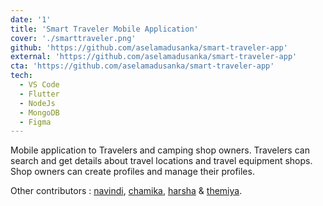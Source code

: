 ```yaml
---
date: '1'
title: 'Smart Traveler Mobile Application'
cover: './smarttraveler.png'
github: 'https://github.com/aselamadusanka/smart-traveler-app'
external: 'https://github.com/aselamadusanka/smart-traveler-app'
cta: 'https://github.com/aselamadusanka/smart-traveler-app'
tech:
  - VS Code
  - Flutter
  - NodeJs
  - MongoDB
  - Figma
---
```


Mobile application to Travelers and camping shop owners. Travelers can search and get details about travel locations and travel equipment shops. Shop owners can create profiles and manage their profiles.

Other contributors : [navindi](https://github.com/Navindi-Nimasha), [chamika](https://github.com/dilshanbeligala), [harsha](https://github.com/Harshawalisundara) & [themiya](https://www.linkedin.com/in/themiya-dissanayake06).
